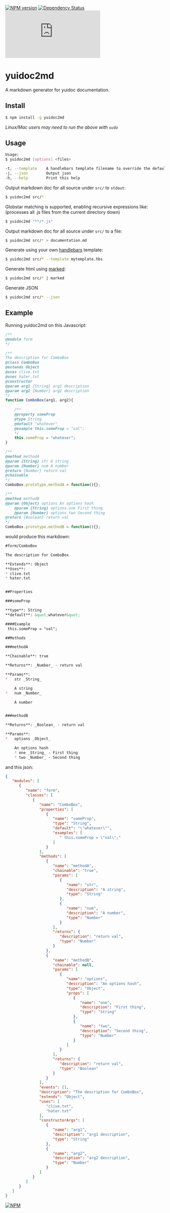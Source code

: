 [![NPM version](https://badge.fury.io/js/yuidoc2md.png)](http://badge.fury.io/js/yuidoc2md)
[![Dependency Status](https://david-dm.org/75lb/yuidoc2md.png)](https://david-dm.org/75lb/yuidoc2md)
![Analytics](https://ga-beacon.appspot.com/UA-27725889-14/yuidoc2md/README.md?pixel)

yuidoc2md
=========
A markdown generator for yuidoc documentation. 

Install
-------
```sh
$ npm install -g yuidoc2md
```

*Linux/Mac users may need to run the above with `sudo`*


Usage
-----
```sh
Usage:
$ yuidoc2md [options] <files>

-t, --template    A handlebars template filename to override the default
-j, --json        Output json
-h, --help        Print this help
```

Output markdown doc for all source under `src/` to `stdout`:
```sh
$ yuidoc2md src/*
```

Globstar matching is supported, enabling recursive expressions like: (processes all .js files from the current directory down)
```sh
$ yuidoc2md "**/*.js"
```

Output markdown doc for all source under `src/` to a file:
```sh
$ yuidoc2md src/* > documentation.md
```

Generate using your own [handlebars](http://handlebarsjs.com) template:
```sh
$ yuidoc2md src/* --template mytemplate.hbs
```

Generate html using [marked](https://github.com/chjj/marked):
```sh
$ yuidoc2md src/* | marked
```

Generate JSON
```sh
$ yuidoc2md src/* --json
```

Example
-------
Running yuidoc2md on this Javascript: 

```js
/**
@module form
*/

/**
The description for ComboBox
@class ComboBox
@extends Object
@uses clive.txt
@uses hater.txt
@constructor
@param arg1 {String} arg1 description
@param arg2 {Number} arg2 description
*/
function ComboBox(arg1, arg2){
    
    /**
    @property someProp
    @type String
    @default "whatever"
    @example this.someProp = "val";
    */
    this.someProp = "whatever";
}

/**
@method methodA
@param {String} str A string
@param {Number} num A number
@return {Number} return val
@chainable
*/
ComboBox.prototype.methodA = function(){};

/**
@method methodB
@param {Object} options An options hash
    @param {String} options.one First thing
    @param {Number} options.two Second thing
@return {Boolean} return val
*/
ComboBox.prototype.methodB = function(){};
```

would produce this markdown:

```md
#form/ComboBox

The description for ComboBox

**Extends**: Object  
**Uses**: 
* clive.txt
* hater.txt


##Properties

###someProp

**type**: String  
**default**: &quot;whatever&quot;

####Example
 this.someProp = "val";

##Methods

###methodA

**Chainable**: true

**Returns**: _Number_ - return val

**Params**:  
*   str _String_

    A string
*   num _Number_

    A number


###methodB

**Returns**: _Boolean_ - return val

**Params**:  
*   options _Object_

    An options hash
    * one _String_ - First thing
    * two _Number_ - Second thing
```

and this json:

```json
{
   "modules": [
      {
         "name": "form",
         "classes": [
            {
               "name": "ComboBox",
               "properties": [
                  {
                     "name": "someProp",
                     "type": "String",
                     "default": "\"whatever\"",
                     "examples": [
                        " this.someProp = \"val\";"
                     ]
                  }
               ],
               "methods": [
                  {
                     "name": "methodA",
                     "chainable": "true",
                     "params": [
                        {
                           "name": "str",
                           "description": "A string",
                           "type": "String"
                        },
                        {
                           "name": "num",
                           "description": "A number",
                           "type": "Number"
                        }
                     ],
                     "returns": {
                        "description": "return val",
                        "type": "Number"
                     }
                  },
                  {
                     "name": "methodB",
                     "chainable": null,
                     "params": [
                        {
                           "name": "options",
                           "description": "An options hash",
                           "type": "Object",
                           "props": [
                              {
                                 "name": "one",
                                 "description": "First thing",
                                 "type": "String"
                              },
                              {
                                 "name": "two",
                                 "description": "Second thing",
                                 "type": "Number"
                              }
                           ]
                        }
                     ],
                     "returns": {
                        "description": "return val",
                        "type": "Boolean"
                     }
                  }
               ],
               "events": [],
               "description": "The description for ComboBox",
               "extends": "Object",
               "uses": [
                  "clive.txt",
                  "hater.txt"
               ],
               "constructorArgs": [
                  {
                     "name": "arg1",
                     "description": "arg1 description",
                     "type": "String"
                  },
                  {
                     "name": "arg2",
                     "description": "arg2 description",
                     "type": "Number"
                  }
               ]
            }
         ]
      }
   ]
}
```


[![NPM](https://nodei.co/npm-dl/yuidoc2md.png?months=3)](https://nodei.co/npm/yuidoc2md/)
